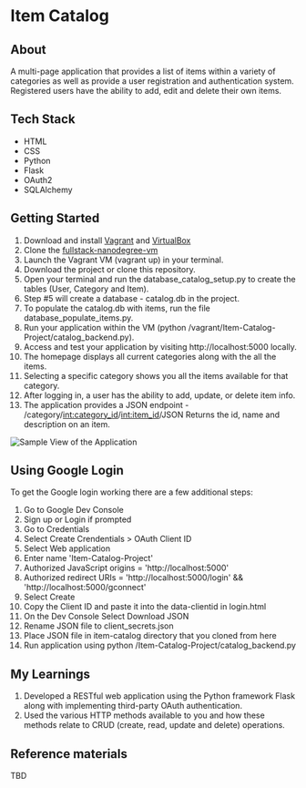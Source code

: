 # Item Catalog 


## About
A multi-page application that provides a list of items within a variety of categories as well as provide a user registration and authentication system. Registered users have the ability to add, edit and delete their own items.

## Tech Stack
* HTML
* CSS
* Python
* Flask
* OAuth2
* SQLAlchemy


## Getting Started
1. Download and install [Vagrant](https://www.vagrantup.com/downloads.html) and [VirtualBox](https://www.virtualbox.org/wiki/Download_Old_Builds_5_1)
2. Clone the [fullstack-nanodegree-vm](https://github.com/udacity/fullstack-nanodegree-vm)
3. Launch the Vagrant VM (vagrant up) in your terminal.
4. Download the project or clone this repository.
5. Open your terminal and run the database_catalog_setup.py to create the tables (User, Category and Item). 
6. Step #5 will create a database - catalog.db in the project.
7. To populate the catalog.db with items, run the file database_populate_items.py.
8. Run your application within the VM (python /vagrant/Item-Catalog-Project/catalog_backend.py).
9. Access and test your application by visiting http://localhost:5000 locally.
10. The homepage displays all current categories along with the all the items.
11. Selecting a specific category shows you all the items available for that category.
12. After logging in, a user has the ability to add, update, or delete item info.
13. The application provides a JSON endpoint - /category/<int:category_id>/<int:item_id>/JSON
Returns the id, name and description on an item.

![Sample View of the Application]()


## Using Google Login
To get the Google login working there are a few additional steps:

1. Go to Google Dev Console
2. Sign up or Login if prompted
3. Go to Credentials
4. Select Create Crendentials > OAuth Client ID
5. Select Web application
6. Enter name 'Item-Catalog-Project'
7. Authorized JavaScript origins = 'http://localhost:5000'
8. Authorized redirect URIs = 'http://localhost:5000/login' && 'http://localhost:5000/gconnect'
9. Select Create
10. Copy the Client ID and paste it into the data-clientid in login.html
11. On the Dev Console Select Download JSON
12. Rename JSON file to client_secrets.json
13. Place JSON file in item-catalog directory that you cloned from here
14. Run application using python /Item-Catalog-Project/catalog_backend.py


## My Learnings
1. Developed a RESTful web application using the Python framework Flask along with implementing third-party OAuth authentication. 
2. Used the various HTTP methods available to you and how these methods relate to CRUD (create, read, update and delete) operations.

## Reference materials
TBD
